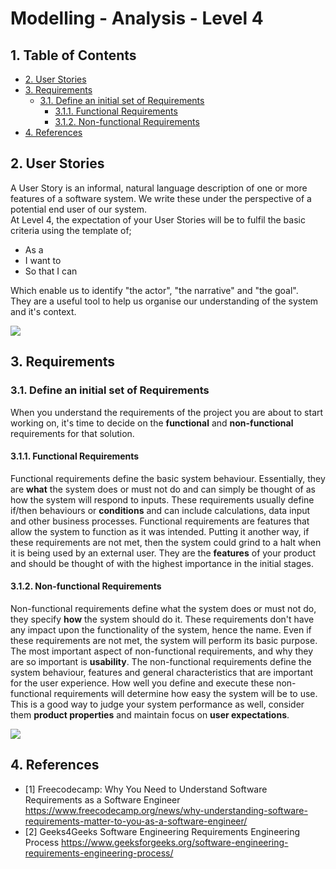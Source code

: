 # Modelling - Analysis - Level 4

## 1. Table of Contents
- [2. User Stories](#2-user-stories)
- [3. Requirements](#3-requirements)
  - [3.1. Define an initial set of Requirements](#41-define-an-initial-set-of-requirements)
    - [3.1.1. Functional Requirements](#411-functional-requirements)
    - [3.1.2. Non-functional Requirements](#412-non-functional-requirements)
- [4. References](#4-references)

## 2. User Stories
A User Story is an informal, natural language description of one or more features of a software system. We write these under the perspective of a potential end user of our system.  
At Level 4, the expectation of your User Stories will be to fulfil the basic criteria using the template of;

* As a
* I want to
* So that I can

Which enable us to identify "the actor", "the narrative" and "the goal".  
They are a useful tool to help us organise our understanding of the system and it's context.

![](https://github.com/ASERG-STELA/shu-dev-process-internal/blob/main/lifecycle/modelling/level4/Level_4_UserStoryTemplate.PNG)

## 3. Requirements

### 3.1. Define an initial set of Requirements

When you understand the requirements of the project you are about to start working on, it's time to decide on the **functional** and **non-functional** requirements for that solution.

#### 3.1.1. Functional Requirements

Functional requirements define the basic system behaviour. Essentially, they are **what** the system does or must not do and can simply be thought of as how the system will respond to inputs. These requirements usually define if/then behaviours or **conditions** and can include calculations, data input and other business processes. Functional requirements are features that allow the system to function as it was intended. Putting it another way, if these requirements are not met, then the system could grind to a halt when it is being used by an external user. They are the **features** of your product and should be thought of with the highest importance in the initial stages.

#### 3.1.2. Non-functional Requirements

Non-functional requirements define what the system does or must not do, they specify **how** the system should do it. These requirements don't have any impact upon the functionality of the system, hence the name. Even if these requirements are not met, the system will perform its basic purpose. The most important aspect of non-functional requirements, and why they are so important is **usability**. The non-functional requirements define the system behaviour, features and general characteristics that are important for the user experience.
How well you define and execute these non-functional requirements will determine how easy the system will be to use. This is a good way to judge your system performance as well, consider them **product properties** and maintain focus on **user expectations**.  

![](https://qracorp.com/wp-content/uploads/2020/09/Functional-Vs-Non-Functional-Article-Imagery-03-1024x314-1-768x236.png)


## 4. References
- [1] Freecodecamp: Why You Need to Understand Software Requirements as a Software Engineer <https://www.freecodecamp.org/news/why-understanding-software-requirements-matter-to-you-as-a-software-engineer/>  
- [2] Geeks4Geeks Software Engineering Requirements Engineering Process <https://www.geeksforgeeks.org/software-engineering-requirements-engineering-process/>  
